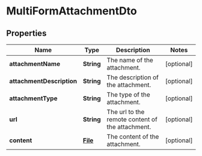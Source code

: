 

# MultiFormAttachmentDto

## Properties

Name | Type | Description | Notes
------------ | ------------- | ------------- | -------------
**attachmentName** | **String** | The name of the attachment. |  [optional]
**attachmentDescription** | **String** | The description of the attachment. |  [optional]
**attachmentType** | **String** | The type of the attachment. |  [optional]
**url** | **String** | The url to the remote content of the attachment. |  [optional]
**content** | [**File**](File.md) | The content of the attachment. |  [optional]



